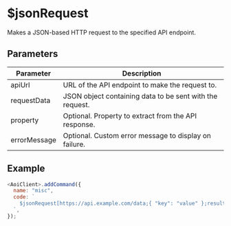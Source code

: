# $jsonRequest

Makes a JSON-based HTTP request to the specified API endpoint.

## Parameters

| Parameter    | Description                                              |
| ------------ | -------------------------------------------------------- |
| apiUrl       | URL of the API endpoint to make the request to.          |
| requestData  | JSON object containing data to be sent with the request. |
| property     | Optional. Property to extract from the API response.     |
| errorMessage | Optional. Custom error message to display on failure.    |

## Example

```js
<AoiClient>.addCommand({
  name: "misc",
  code: `
    $jsonRequest[https://api.example.com/data;{ "key": "value" };result;Custom Error Message]
  `,
});
```
